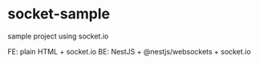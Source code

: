 ﻿# socket-sample

sample project using socket.io

FE: plain HTML + socket.io
BE: NestJS + @nestjs/websockets + socket.io
